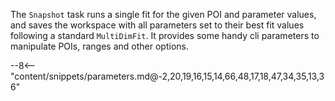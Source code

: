 The `Snapshot` task runs a single fit for the given POI and parameter values, and saves the workspace with all parameters set to their best fit values following a standard `MultiDimFit`.
It provides some handy cli parameters to manipulate POIs, ranges and other options.

<div class="dhi_parameter_table">

--8<-- "content/snippets/parameters.md@-2,20,19,16,15,14,66,48,17,18,47,34,35,13,36"

</div>
